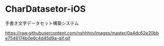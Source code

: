 # CharDatasetor-iOS
手書き文字データセット構築システム

https://raw.githubusercontent.com/nshhhin/Images/master/0a4dc62e20bbe7546174b0e6c4d45d9a-gif.gif
